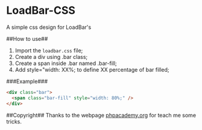 LoadBar-CSS
===========
A simple css design for LoadBar's

##How to use##
1. Import the `loadbar.css` file;
2. Create a div using .bar class;
3. Create a span inside .bar named .bar-fill;
4. Add style="width: XX%; to define XX percentage of bar filled;

###Example###
````html
<div class="bar">
  <span class="bar-fill" style="width: 80%;" />
</div>
````

##Copyright##
Thanks to the webpage [phpacademy.org](http://www.phpacademy.org) for teach me some tricks.
